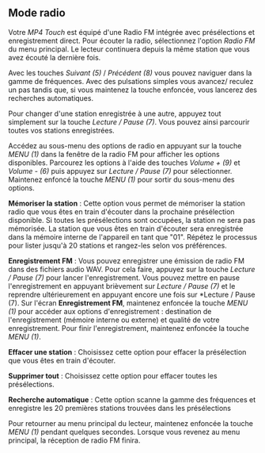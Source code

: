 ## Mode radio

Votre *MP4 Touch* est équipé d'une Radio FM intégrée avec présélections et enregistrement direct. Pour écouter la radio, sélectionnez l'option *Radio FM* du menu principal. Le lecteur continuera depuis la même station que vous avez écouté la dernière fois.

Avec les touches *Suivant (5)* / *Précédent (8)* vous pouvez naviguer dans la gamme de fréquences. Avec des pulsations simples vous avancez/ reculez un pas tandis que, si vous maintenez la touche enfoncée, vous lancerez des recherches automatiques. 

Pour changer d'une station enregistrée à une autre, appuyez tout simplement sur la touche *Lecture / Pause (7)*. Vous pouvez ainsi parcourir toutes vos stations enregistrées.

Accédez au sous-menu des options de radio en appuyant sur la touche *MENU (1)* dans la fenêtre de la radio FM pour afficher les options disponibles. Parcourez les options à l'aide des touches *Volume + (9)* et *Volume - (6)* puis appuyez sur *Lecture / Pause (7)* pour sélectionner. Maintenez enfoncé la touche *MENU (1)* pour sortir du sous-menu des options.

**Mémoriser la station** : Cette option vous permet de mémoriser la station radio que vous êtes en train d'écouter dans la prochaine présélection disponible. Si toutes les présélections sont occupées, la station ne sera pas mémorisée. La station que vous êtes en train d'écouter sera enregistrée dans la mémoire interne de l'appareil en tant que "01". Répétez le processus pour lister jusqu'à 20 stations et rangez-les selon vos préférences.

**Enregistrement FM** : Vous pouvez enregistrer une émission de radio FM dans des fichiers audio WAV.
Pour cela faire, appuyez sur la touche *Lecture / Pause (7)* pour lancer l'enregistrement. Vous pouvez mettre en pause l'enregistrement en appuyant brièvement sur *Lecture / Pause (7)* et le reprendre ultérieurement en appuyant encore une fois sur *Lecture / Pause (7). Sur l'écran **Enregistrement FM**, maintenez enfoncée la touche *MENU (1)* pour accéder aux options d'enregistrement : destination de l'enregistrement (mémoire interne ou externe) et qualité de votre enregistrement. Pour finir l'enregistrement, maintenez enfoncée la touche *MENU (1)*.

**Effacer une station** : Choisissez cette option pour effacer la présélection que vous êtes en train d'écouter.

**Supprimer tout** : Choisissez cette option pour effacer toutes les présélections.

**Recherche automatique** : Cette option scanne la gamme des fréquences et enregistre les
20 premières stations trouvées dans les présélections

Pour retourner au menu principal du lecteur, maintenez enfoncée la touche *MENU (1)* pendant quelques secondes. Lorsque vous revenez au menu principal, la réception de radio FM finira.
